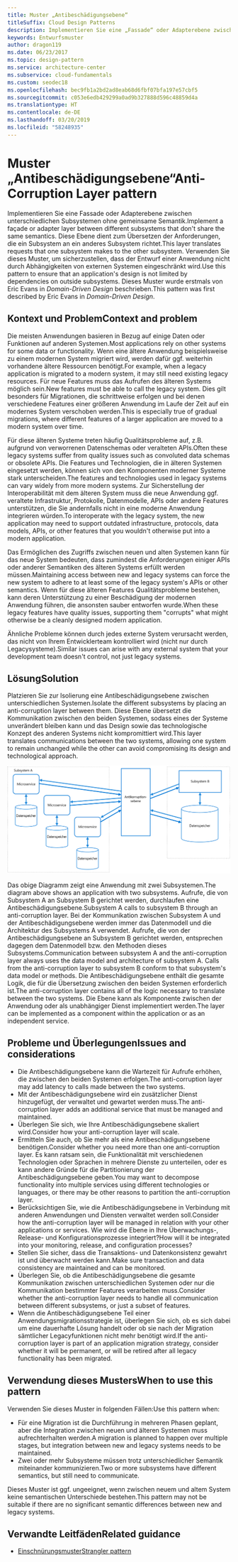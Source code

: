 ```yaml
---
title: Muster „Antibeschädigungsebene“
titleSuffix: Cloud Design Patterns
description: Implementieren Sie eine „Fassade“ oder Adapterebene zwischen einer modernen Anwendung und einem älteren System.
keywords: Entwurfsmuster
author: dragon119
ms.date: 06/23/2017
ms.topic: design-pattern
ms.service: architecture-center
ms.subservice: cloud-fundamentals
ms.custom: seodec18
ms.openlocfilehash: bec9fb1a2bd2ad8eab68d6fbf07bfa197e57cbf5
ms.sourcegitcommit: c053e6edb429299a0ad9b327888d596c48859d4a
ms.translationtype: HT
ms.contentlocale: de-DE
ms.lasthandoff: 03/20/2019
ms.locfileid: "58248935"
---
```

# <a name="anti-corruption-layer-pattern"></a><span data-ttu-id="f4fda-104">Muster „Antibeschädigungsebene“</span><span class="sxs-lookup"><span data-stu-id="f4fda-104">Anti-Corruption Layer pattern</span></span>

<span data-ttu-id="f4fda-105">Implementieren Sie eine Fassade oder Adapterebene zwischen unterschiedlichen Subsystemen ohne gemeinsame Semantik.</span><span class="sxs-lookup"><span data-stu-id="f4fda-105">Implement a façade or adapter layer between different subsystems that don't share the same semantics.</span></span> <span data-ttu-id="f4fda-106">Diese Ebene dient zum Übersetzen der Anforderungen, die ein Subsystem an ein anderes Subsystem richtet.</span><span class="sxs-lookup"><span data-stu-id="f4fda-106">This layer translates requests that one subsystem makes to the other subsystem.</span></span> <span data-ttu-id="f4fda-107">Verwenden Sie dieses Muster, um sicherzustellen, dass der Entwurf einer Anwendung nicht durch Abhängigkeiten von externen Systemen eingeschränkt wird.</span><span class="sxs-lookup"><span data-stu-id="f4fda-107">Use this pattern to ensure that an application's design is not limited by dependencies on outside subsystems.</span></span> <span data-ttu-id="f4fda-108">Dieses Muster wurde erstmals von Eric Evans in *Domain-Driven Design* beschrieben.</span><span class="sxs-lookup"><span data-stu-id="f4fda-108">This pattern was first described by Eric Evans in *Domain-Driven Design*.</span></span>

## <a name="context-and-problem"></a><span data-ttu-id="f4fda-109">Kontext und Problem</span><span class="sxs-lookup"><span data-stu-id="f4fda-109">Context and problem</span></span>

<span data-ttu-id="f4fda-110">Die meisten Anwendungen basieren in Bezug auf einige Daten oder Funktionen auf anderen Systemen.</span><span class="sxs-lookup"><span data-stu-id="f4fda-110">Most applications rely on other systems for some data or functionality.</span></span> <span data-ttu-id="f4fda-111">Wenn eine ältere Anwendung beispielsweise zu einem modernen System migriert wird, werden dafür ggf. weiterhin vorhandene ältere Ressourcen benötigt.</span><span class="sxs-lookup"><span data-stu-id="f4fda-111">For example, when a legacy application is migrated to a modern system, it may still need existing legacy resources.</span></span> <span data-ttu-id="f4fda-112">Für neue Features muss das Aufrufen des älteren Systems möglich sein.</span><span class="sxs-lookup"><span data-stu-id="f4fda-112">New features must be able to call the legacy system.</span></span> <span data-ttu-id="f4fda-113">Dies gilt besonders für Migrationen, die schrittweise erfolgen und bei denen verschiedene Features einer größeren Anwendung im Laufe der Zeit auf ein modernes System verschoben werden.</span><span class="sxs-lookup"><span data-stu-id="f4fda-113">This is especially true of gradual migrations, where different features of a larger application are moved to a modern system over time.</span></span>

<span data-ttu-id="f4fda-114">Für diese älteren Systeme treten häufig Qualitätsprobleme auf, z.B. aufgrund von verworrenen Datenschemas oder veralteten APIs.</span><span class="sxs-lookup"><span data-stu-id="f4fda-114">Often these legacy systems suffer from quality issues such as convoluted data schemas or obsolete APIs.</span></span> <span data-ttu-id="f4fda-115">Die Features und Technologien, die in älteren Systemen eingesetzt werden, können sich von den Komponenten moderner Systeme stark unterscheiden.</span><span class="sxs-lookup"><span data-stu-id="f4fda-115">The features and technologies used in legacy systems can vary widely from more modern systems.</span></span> <span data-ttu-id="f4fda-116">Zur Sicherstellung der Interoperabilität mit dem älteren System muss die neue Anwendung ggf. veraltete Infrastruktur, Protokolle, Datenmodelle, APIs oder andere Features unterstützen, die Sie andernfalls nicht in eine moderne Anwendung integrieren würden.</span><span class="sxs-lookup"><span data-stu-id="f4fda-116">To interoperate with the legacy system, the new application may need to support outdated infrastructure, protocols, data models, APIs, or other features that you wouldn't otherwise put into a modern application.</span></span>

<span data-ttu-id="f4fda-117">Das Ermöglichen des Zugriffs zwischen neuen und alten Systemen kann für das neue System bedeuten, dass zumindest die Anforderungen einiger APIs oder anderer Semantiken des älteren Systems erfüllt werden müssen.</span><span class="sxs-lookup"><span data-stu-id="f4fda-117">Maintaining access between new and legacy systems can force the new system to adhere to at least some of the legacy system's APIs or other semantics.</span></span> <span data-ttu-id="f4fda-118">Wenn für diese älteren Features Qualitätsprobleme bestehen, kann deren Unterstützung zu einer Beschädigung der modernen Anwendung führen, die ansonsten sauber entworfen wurde.</span><span class="sxs-lookup"><span data-stu-id="f4fda-118">When these legacy features have quality issues, supporting them "corrupts" what might otherwise be a cleanly designed modern application.</span></span>

<span data-ttu-id="f4fda-119">Ähnliche Probleme können durch jedes externe System verursacht werden, das nicht von Ihrem Entwicklerteam kontrolliert wird (nicht nur durch Legacysysteme).</span><span class="sxs-lookup"><span data-stu-id="f4fda-119">Similar issues can arise with any external system that your development team doesn't control, not just legacy systems.</span></span>

## <a name="solution"></a><span data-ttu-id="f4fda-120">Lösung</span><span class="sxs-lookup"><span data-stu-id="f4fda-120">Solution</span></span>

<span data-ttu-id="f4fda-121">Platzieren Sie zur Isolierung eine Antibeschädigungsebene zwischen unterschiedlichen Systemen.</span><span class="sxs-lookup"><span data-stu-id="f4fda-121">Isolate the different subsystems by placing an anti-corruption layer between them.</span></span> <span data-ttu-id="f4fda-122">Diese Ebene übersetzt die Kommunikation zwischen den beiden Systemen, sodass eines der Systeme unverändert bleiben kann und das Design sowie das technologische Konzept des anderen Systems nicht kompromittiert wird.</span><span class="sxs-lookup"><span data-stu-id="f4fda-122">This layer translates communications between the two systems, allowing one system to remain unchanged while the other can avoid compromising its design and technological approach.</span></span>

![Diagramm des Musters „Antibeschädigungsebene“](./_images/anti-corruption-layer.png)

<span data-ttu-id="f4fda-124">Das obige Diagramm zeigt eine Anwendung mit zwei Subsystemen.</span><span class="sxs-lookup"><span data-stu-id="f4fda-124">The diagram above shows an application with two subsystems.</span></span> <span data-ttu-id="f4fda-125">Aufrufe, die von Subsystem A an Subsystem B gerichtet werden, durchlaufen eine Antibeschädigungsebene.</span><span class="sxs-lookup"><span data-stu-id="f4fda-125">Subsystem A calls to subsystem B through an anti-corruption layer.</span></span> <span data-ttu-id="f4fda-126">Bei der Kommunikation zwischen Subsystem A und der Antibeschädigungsebene werden immer das Datenmodell und die Architektur des Subsystems A verwendet. Aufrufe, die von der Antibeschädigungsebene an Subsystem B gerichtet werden, entsprechen dagegen dem Datenmodell bzw. den Methoden dieses Subsystems.</span><span class="sxs-lookup"><span data-stu-id="f4fda-126">Communication between subsystem A and the anti-corruption layer always uses the data model and architecture of subsystem A. Calls from the anti-corruption layer to subsystem B conform to that subsystem's data model or methods.</span></span> <span data-ttu-id="f4fda-127">Die Antibeschädigungsebene enthält die gesamte Logik, die für die Übersetzung zwischen den beiden Systemen erforderlich ist.</span><span class="sxs-lookup"><span data-stu-id="f4fda-127">The anti-corruption layer contains all of the logic necessary to translate between the two systems.</span></span> <span data-ttu-id="f4fda-128">Die Ebene kann als Komponente zwischen der Anwendung oder als unabhängiger Dienst implementiert werden.</span><span class="sxs-lookup"><span data-stu-id="f4fda-128">The layer can be implemented as a component within the application or as an independent service.</span></span>

## <a name="issues-and-considerations"></a><span data-ttu-id="f4fda-129">Probleme und Überlegungen</span><span class="sxs-lookup"><span data-stu-id="f4fda-129">Issues and considerations</span></span>

- <span data-ttu-id="f4fda-130">Die Antibeschädigungsebene kann die Wartezeit für Aufrufe erhöhen, die zwischen den beiden Systemen erfolgen.</span><span class="sxs-lookup"><span data-stu-id="f4fda-130">The anti-corruption layer may add latency to calls made between the two systems.</span></span>
- <span data-ttu-id="f4fda-131">Mit der Antibeschädigungsebene wird ein zusätzlicher Dienst hinzugefügt, der verwaltet und gewartet werden muss.</span><span class="sxs-lookup"><span data-stu-id="f4fda-131">The anti-corruption layer adds an additional service that must be managed and maintained.</span></span>
- <span data-ttu-id="f4fda-132">Überlegen Sie sich, wie Ihre Antibeschädigungsebene skaliert wird.</span><span class="sxs-lookup"><span data-stu-id="f4fda-132">Consider how your anti-corruption layer will scale.</span></span>
- <span data-ttu-id="f4fda-133">Ermitteln Sie auch, ob Sie mehr als eine Antibeschädigungsebene benötigen.</span><span class="sxs-lookup"><span data-stu-id="f4fda-133">Consider whether you need more than one anti-corruption layer.</span></span> <span data-ttu-id="f4fda-134">Es kann ratsam sein, die Funktionalität mit verschiedenen Technologien oder Sprachen in mehrere Dienste zu unterteilen, oder es kann andere Gründe für die Partitionierung der Antibeschädigungsebene geben.</span><span class="sxs-lookup"><span data-stu-id="f4fda-134">You may want to decompose functionality into multiple services using different technologies or languages, or there may be other reasons to partition the anti-corruption layer.</span></span>
- <span data-ttu-id="f4fda-135">Berücksichtigen Sie, wie die Antibeschädigungsebene in Verbindung mit anderen Anwendungen und Diensten verwaltet werden soll.</span><span class="sxs-lookup"><span data-stu-id="f4fda-135">Consider how the anti-corruption layer will be managed in relation with your other applications or services.</span></span> <span data-ttu-id="f4fda-136">Wie wird die Ebene in Ihre Überwachungs-, Release- und Konfigurationsprozesse integriert?</span><span class="sxs-lookup"><span data-stu-id="f4fda-136">How will it be integrated into your monitoring, release, and configuration processes?</span></span>
- <span data-ttu-id="f4fda-137">Stellen Sie sicher, dass die Transaktions- und Datenkonsistenz gewahrt ist und überwacht werden kann.</span><span class="sxs-lookup"><span data-stu-id="f4fda-137">Make sure transaction and data consistency are maintained and can be monitored.</span></span>
- <span data-ttu-id="f4fda-138">Überlegen Sie, ob die Antibeschädigungsebene die gesamte Kommunikation zwischen unterschiedlichen Systemen oder nur die Kommunikation bestimmter Features verarbeiten muss.</span><span class="sxs-lookup"><span data-stu-id="f4fda-138">Consider whether the anti-corruption layer needs to handle all communication between different subsystems, or just a subset of features.</span></span>
- <span data-ttu-id="f4fda-139">Wenn die Antibeschädigungsebene Teil einer Anwendungsmigrationsstrategie ist, überlegen Sie sich, ob es sich dabei um eine dauerhafte Lösung handelt oder ob sie nach der Migration sämtlicher Legacyfunktionen nicht mehr benötigt wird.</span><span class="sxs-lookup"><span data-stu-id="f4fda-139">If the anti-corruption layer is part of an application migration strategy, consider whether it will be permanent, or will be retired after all legacy functionality has been migrated.</span></span>

## <a name="when-to-use-this-pattern"></a><span data-ttu-id="f4fda-140">Verwendung dieses Musters</span><span class="sxs-lookup"><span data-stu-id="f4fda-140">When to use this pattern</span></span>

<span data-ttu-id="f4fda-141">Verwenden Sie dieses Muster in folgenden Fällen:</span><span class="sxs-lookup"><span data-stu-id="f4fda-141">Use this pattern when:</span></span>

- <span data-ttu-id="f4fda-142">Für eine Migration ist die Durchführung in mehreren Phasen geplant, aber die Integration zwischen neuen und älteren Systemen muss aufrechterhalten werden.</span><span class="sxs-lookup"><span data-stu-id="f4fda-142">A migration is planned to happen over multiple stages, but integration between new and legacy systems needs to be maintained.</span></span>
- <span data-ttu-id="f4fda-143">Zwei oder mehr Subsysteme müssen trotz unterschiedlicher Semantik miteinander kommunizieren.</span><span class="sxs-lookup"><span data-stu-id="f4fda-143">Two or more subsystems have different semantics, but still need to communicate.</span></span>

<span data-ttu-id="f4fda-144">Dieses Muster ist ggf. ungeeignet, wenn zwischen neuem und altem System keine semantischen Unterschiede bestehen.</span><span class="sxs-lookup"><span data-stu-id="f4fda-144">This pattern may not be suitable if there are no significant semantic differences between new and legacy systems.</span></span>

## <a name="related-guidance"></a><span data-ttu-id="f4fda-145">Verwandte Leitfäden</span><span class="sxs-lookup"><span data-stu-id="f4fda-145">Related guidance</span></span>

- [<span data-ttu-id="f4fda-146">Einschnürungsmuster</span><span class="sxs-lookup"><span data-stu-id="f4fda-146">Strangler pattern</span></span>](./strangler.md)

